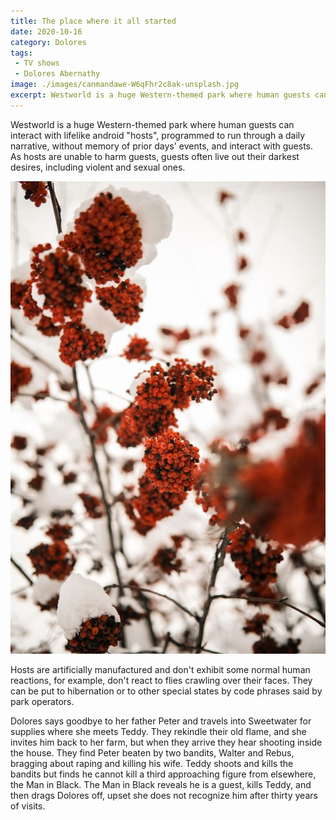 ```yaml
---
title: The place where it all started
date: 2020-10-16
category: Dolores
tags: 
 - TV shows
 - Dolores Abernathy
image: ./images/canmandawe-W6qFhr2c8ak-unsplash.jpg
excerpt: Westworld is a huge Western-themed park where human guests can interact with lifelike android "hosts", programmed to run through a daily narrative, without memory of prior days' events, and interact with guests.
---
```


Westworld is a huge Western-themed park where human guests can interact with lifelike android "hosts", programmed to run through a daily narrative, without memory of prior days' events, and interact with guests. As hosts are unable to harm guests, guests often live out their darkest desires, including violent and sexual ones.

![Alt text](./images/kaja-reichardt-RihOIQpIsTo-unsplash.jpg)

Hosts are artificially manufactured and don't exhibit some normal human reactions, for example, don't react to flies crawling over their faces. They can be put to hibernation or to other special states by code phrases said by park operators.

Dolores says goodbye to her father Peter and travels into Sweetwater for supplies where she meets Teddy. They rekindle their old flame, and she invites him back to her farm, but when they arrive they hear shooting inside the house. They find Peter beaten by two bandits, Walter and Rebus, bragging about raping and killing his wife. Teddy shoots and kills the bandits but finds he cannot kill a third approaching figure from elsewhere, the Man in Black. The Man in Black reveals he is a guest, kills Teddy, and then drags Dolores off, upset she does not recognize him after thirty years of visits.